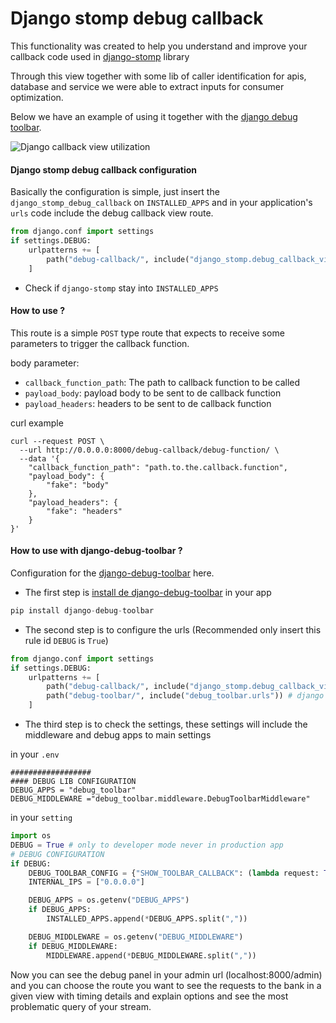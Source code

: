 # Django stomp debug callback

This functionality was created to help you understand and improve your callback code used in [django-stomp](https://github.com/juntossomosmais/django-stomp) library

Through this view together with some lib of caller identification for apis, database and service we were able to extract inputs for consumer optimization.

Below we have an example of using it together with the [django debug toolbar](https://django-debug-toolbar.readthedocs.io/en/latest/).

![Django callback view utilization](docs/example.gif)

#### Django stomp debug callback configuration

Basically the configuration is simple, just insert the `django_stomp_debug_callback` on `INSTALLED_APPS` and 
in your application's `urls` code include the debug callback view route.
```python
from django.conf import settings
if settings.DEBUG:
    urlpatterns += [
        path("debug-callback/", include("django_stomp.debug_callback_view.urls")),
    ]
```

* Check if `django-stomp` stay into `INSTALLED_APPS` 

#### How to use ?

This route is a simple `POST` type route that expects to receive some parameters to trigger the callback function.

body parameter:
* `callback_function_path`: The path to callback function to be called
* `payload_body`: payload body to be sent to de callback function
* `payload_headers`: headers to be sent to de callback function

curl example
```curl
curl --request POST \
  --url http://0.0.0.0:8000/debug-callback/debug-function/ \
  --data '{
	"callback_function_path": "path.to.the.callback.function",
	"payload_body": {
		"fake": "body"
	},
	"payload_headers": {
		"fake": "headers"
	}
}'
```

#### How to use with django-debug-toolbar ?

Configuration for the [django-debug-toolbar](https://django-debug-toolbar.readthedocs.io/en/latest/) here.

* The first step is [install de django-debug-toolbar](https://django-debug-toolbar.readthedocs.io/en/latest/installation.html) in your app
```python
pip install django-debug-toolbar
```

* The second step is to configure the urls (Recommended only insert this rule id `DEBUG` is `True`)
```python
from django.conf import settings
if settings.DEBUG:
    urlpatterns += [
        path("debug-callback/", include("django_stomp.debug_callback_view.urls")), # django stomp callback view
        path("debug-toolbar/", include("debug_toolbar.urls")) # django debug toolbar
    ]
```

* The third step is to check the settings, these settings will include the middleware and debug apps to main settings

in your `.env`
```shell
##################
#### DEBUG LIB CONFIGURATION
DEBUG_APPS = "debug_toolbar"
DEBUG_MIDDLEWARE ="debug_toolbar.middleware.DebugToolbarMiddleware"
```

in your `setting`
```python
import os
DEBUG = True # only to developer mode never in production app
# DEBUG CONFIGURATION
if DEBUG:
    DEBUG_TOOLBAR_CONFIG = {"SHOW_TOOLBAR_CALLBACK": (lambda request: True)}
    INTERNAL_IPS = ["0.0.0.0"]

    DEBUG_APPS = os.getenv("DEBUG_APPS")
    if DEBUG_APPS:
        INSTALLED_APPS.append(*DEBUG_APPS.split(","))

    DEBUG_MIDDLEWARE = os.getenv("DEBUG_MIDDLEWARE")
    if DEBUG_MIDDLEWARE:
        MIDDLEWARE.append(*DEBUG_MIDDLEWARE.split(","))
```

Now you can see the debug panel in your admin url (localhost:8000/admin) and you can choose the route you want to see the requests to the bank in a given view with timing details and explain options and see the most problematic query of your stream.
